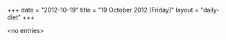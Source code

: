 +++
date = "2012-10-19"
title = "19 October 2012 (Friday)"
layout = "daily-diet"
+++


\<no entries\>

